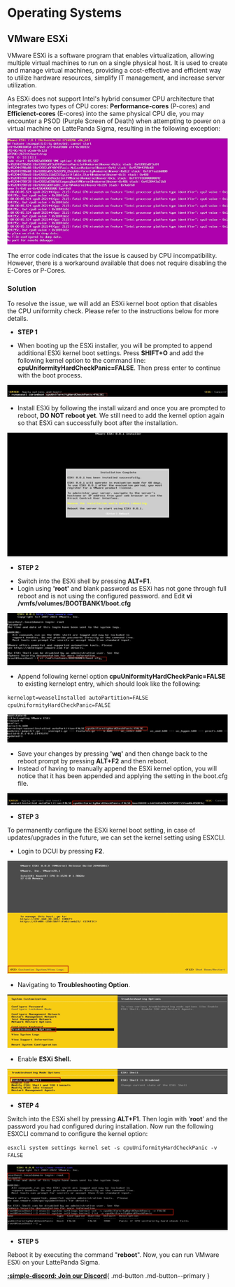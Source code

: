 # Operating Systems

## VMware ESXi

VMware ESXi is a software program that enables virtualization, allowing multiple virtual machines to run on a single physical host. It is used to create and manage virtual machines, providing a cost-effective and efficient way to utilize hardware resources, simplify IT management, and increase server utilization.

As ESXi does not support Intel's hybrid consumer CPU architecture that integrates two types of CPU cores: **Performance-cores** (P-cores) and **Efficienct-cores** (E-cores) into the same physical CPU die, you may encounter a PSOD (Purple Screen of Death) when attempting to power on a virtual machine on LattePanda Sigma, resulting in the following exception:

![ESXI_PSOD](../../assets/images/Sigma/ESXI_PSOD.webp)

The error code indicates that the issue is caused by CPU incompatibility. However, there is a workaround available that does not require disabling the E-Cores or P-Cores.

### Solution

To resolve the issue, we will add an ESXi kernel boot option that disables the CPU uniformity check. Please refer to the instructions below for more details.

* **STEP 1** 

- When booting up the ESXi installer, you will be prompted to append additional ESXi kernel boot settings. Press **SHIFT+O** and add the following kernel option to the command line: **cpuUniformityHardCheckPanic=FALSE**. Then press enter to continue with the boot process.

![](../../assets/images/Sigma/551e.webp)

- Install ESXi by following the install wizard and once you are prompted to reboot, **DO NOT reboot yet**. We still need to add the kernel option again so that ESXi can successfully boot after the installation. 

![reboot_page](../../assets/images/Sigma/reboot_page.webp)

* **STEP 2**

- Switch into the ESXi shell by pressing **ALT+F1**. 
- Login using **'root'** and blank password as ESXi has not gone through full reboot and is not using the configured password. and Edit **vi /vmfs/volumes/BOOTBANK1/boot.cfg** 

![step03](../../assets/images/Sigma/step03.webp)

- Append following kernel option **cpuUniformityHardCheckPanic=FALSE** to existing kernelopt entry, which should look like the following:

​		`kernelopt=weaselInstalled autoPartition=FALSE cpuUniformityHardCheckPanic=FALSE`

![](../../assets/images/Sigma/cb9f.webp)

- Save your changes by pressing **'wq'** and then change back to the reboot prompt by pressing **ALT+F2** and then reboot.
- Instead of having to manually append the ESXi kernel option, you will notice that it has been appended and applying the setting in the boot.cfg file.

![](../../assets/images/Sigma/0687.webp)

* **STEP 3** 

To permanently configure the ESXi kernel boot setting, in case of updates/upgrades in the future, we can set the kernel setting using ESXCLI. 

- Login to DCUI by pressing **F2**. 

![](../../assets/images/Sigma/5e76.webp)

- Navigating to **Troubleshooting Option**.

![](../../assets/images/Sigma/dda1.webp)

- Enable **ESXi Shell.**

![](../../assets/images/Sigma/96be.webp)

* **STEP 4**

Switch into the ESXi shell by pressing **ALT+F1**. Then login with '**root**' and the password you had configured during installation. Now run the following ESXCLI command to configure the kernel option:

`esxcli system settings kernel set -s cpuUniformityHardCheckPanic -v FALSE`

![](../../assets/images/Sigma/bc89.webp)

* **STEP 5**

Reboot it by executing the command "**reboot**". Now, you can run VMware ESXi on your LattePanda Sigma.



[**:simple-discord: Join our Discord**](https://discord.gg/k6YPYQgmHt){ .md-button .md-button--primary }